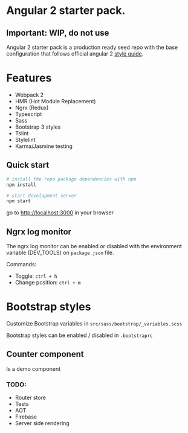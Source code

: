 # Angular 2 starter pack.
## Important: WIP, do not use

Angular 2 starter pack is a production ready seed repo with the base configuration that follows official 
angular 2 [style guide](https://angular.io/docs/ts/latest/guide/style-guide.html).

# Features 

- Webpack 2
- HMR (Hot Module Replacement)
- Ngrx (Redux)
- Typescript
- Sass
- Bootstrap 3 styles
- Tslint
- Stylelint
- Karma/Jasmine testing

## Quick start
```bash
# install the repo package dependencies with npm
npm install

# start development server
npm start
``` 

go to [http://localhost:3000](http://localhost:3000) in your browser

## Ngrx log monitor

The ngrx log monitor can be enabled or disabled with the environment variable (DEV_TOOLS) on `package.json` file.

Commands:
- Toggle: `ctrl + h`
- Change position: `ctrl + m`

# Bootstrap styles

Customize Bootstrap variables in `src/sass/bootstrap/_variables.scss`

Bootstrap styles can be enabled / disabled in `.bootstraprc`

## Counter component
Is a demo component

### TODO:
- Router store
- Tests
- AOT
- Firebase
- Server side rendering
